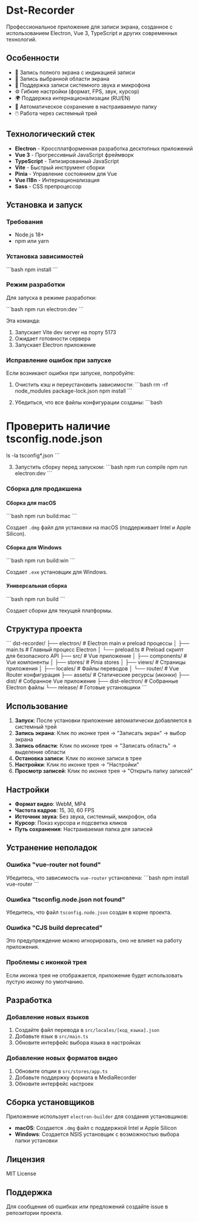 # Dst-Recorder

Профессиональное приложение для записи экрана, созданное с использованием Electron, Vue 3, TypeScript и других современных технологий.

## Особенности

- 🎥 Запись полного экрана с индикацией записи
- 📐 Запись выбранной области экрана
- 🎵 Поддержка записи системного звука и микрофона
- ⚙️ Гибкие настройки (формат, FPS, звук, курсор)
- 🌍 Поддержка интернационализации (RU/EN)
- 💾 Автоматическое сохранение в настраиваемую папку
- 🖱️ Работа через системный трей

## Технологический стек

- **Electron** - Кроссплатформенная разработка десктопных приложений
- **Vue 3** - Прогрессивный JavaScript фреймворк
- **TypeScript** - Типизированный JavaScript
- **Vite** - Быстрый инструмент сборки
- **Pinia** - Управление состоянием для Vue
- **Vue I18n** - Интернационализация
- **Sass** - CSS препроцессор

## Установка и запуск

### Требования

- Node.js 18+
- npm или yarn

### Установка зависимостей

\`\`\`bash
npm install
\`\`\`

### Режим разработки

Для запуска в режиме разработки:

\`\`\`bash
npm run electron:dev
\`\`\`

Эта команда:
1. Запускает Vite dev server на порту 5173
2. Ожидает готовности сервера
3. Запускает Electron приложение

### Исправление ошибок при запуске

Если возникают ошибки при запуске, попробуйте:

1. Очистить кэш и переустановить зависимости:
   \`\`\`bash
   rm -rf node_modules package-lock.json
   npm install
   \`\`\`

2. Убедиться, что все файлы конфигурации созданы:
   \`\`\`bash
# Проверить наличие tsconfig.node.json
ls -la tsconfig*.json
\`\`\`

3. Запустить сборку перед запуском:
   \`\`\`bash
   npm run compile
   npm run electron:dev
   \`\`\`

### Сборка для продакшена

#### Сборка для macOS

\`\`\`bash
npm run build:mac
\`\`\`

Создает `.dmg` файл для установки на macOS (поддерживает Intel и Apple Silicon).

#### Сборка для Windows

\`\`\`bash
npm run build:win
\`\`\`

Создает `.exe` установщик для Windows.

#### Универсальная сборка

\`\`\`bash
npm run build
\`\`\`

Создает сборки для текущей платформы.

## Структура проекта

\`\`\`
dst-recorder/
├── electron/           # Electron main и preload процессы
│   ├── main.ts        # Главный процесс Electron
│   └── preload.ts     # Preload скрипт для безопасного API
├── src/               # Vue приложение
│   ├── components/    # Vue компоненты
│   ├── stores/        # Pinia stores
│   ├── views/         # Страницы приложения
│   ├── locales/       # Файлы переводов
│   └── router/        # Vue Router конфигурация
├── assets/            # Статические ресурсы (иконки)
├── dist/              # Собранное Vue приложение
├── dist-electron/     # Собранные Electron файлы
└── release/           # Готовые установщики
\`\`\`

## Использование

1. **Запуск**: После установки приложение автоматически добавляется в системный трей
2. **Запись экрана**: Клик по иконке трея → "Записать экран" → выбор экрана
3. **Запись области**: Клик по иконке трея → "Записать область" → выделение области
4. **Остановка записи**: Клик по иконке записи в трее
5. **Настройки**: Клик по иконке трея → "Настройки"
6. **Просмотр записей**: Клик по иконке трея → "Открыть папку записей"

## Настройки

- **Формат видео**: WebM, MP4
- **Частота кадров**: 15, 30, 60 FPS
- **Источник звука**: Без звука, системный, микрофон, оба
- **Курсор**: Показ курсора и подсветка кликов
- **Путь сохранения**: Настраиваемая папка для записей

## Устранение неполадок

### Ошибка "vue-router not found"
Убедитесь, что зависимость `vue-router` установлена:
\`\`\`bash
npm install vue-router
\`\`\`

### Ошибка "tsconfig.node.json not found"
Убедитесь, что файл `tsconfig.node.json` создан в корне проекта.

### Ошибка "CJS build deprecated"
Это предупреждение можно игнорировать, оно не влияет на работу приложения.

### Проблемы с иконкой трея
Если иконка трея не отображается, приложение будет использовать пустую иконку по умолчанию.

## Разработка

### Добавление новых языков

1. Создайте файл перевода в `src/locales/[код_языка].json`
2. Добавьте язык в `src/main.ts`
3. Обновите интерфейс выбора языка в настройках

### Добавление новых форматов видео

1. Обновите опции в `src/stores/app.ts`
2. Добавьте поддержку формата в MediaRecorder
3. Обновите интерфейс настроек

## Сборка установщиков

Приложение использует `electron-builder` для создания установщиков:

- **macOS**: Создается `.dmg` файл с поддержкой Intel и Apple Silicon
- **Windows**: Создается NSIS установщик с возможностью выбора папки установки

## Лицензия

MIT License

## Поддержка

Для сообщения об ошибках или предложений создайте issue в репозитории проекта.
